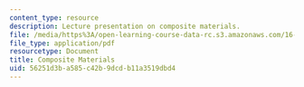 ```yaml
---
content_type: resource
description: Lecture presentation on composite materials.
file: /media/https%3A/open-learning-course-data-rc.s3.amazonaws.com/16-982-bio-inspired-structures-spring-2009/56251d3ba585c42b9dcdb11a3519dbd4_MIT16_982s09_lec02.pdf
file_type: application/pdf
resourcetype: Document
title: Composite Materials
uid: 56251d3b-a585-c42b-9dcd-b11a3519dbd4
---
```


